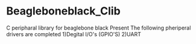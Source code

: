 # Beagleboneblack_Clib
C peripharal library for beaglebone black
Present The following  pheriperal drivers are completed 
1)Degital I/O's (GPIO'S)
2)UART
